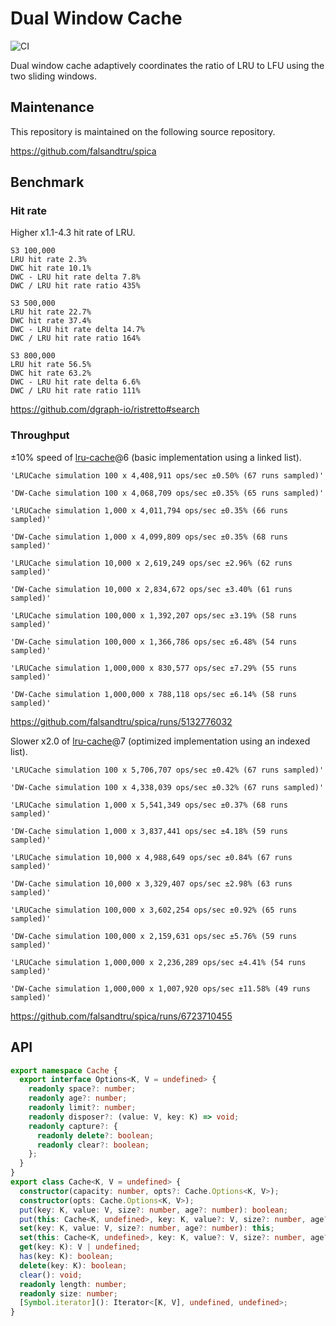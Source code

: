 # Dual Window Cache

![CI](https://github.com/falsandtru/dw-cache/workflows/CI/badge.svg)

Dual window cache adaptively coordinates the ratio of LRU to LFU using the two sliding windows.

## Maintenance

This repository is maintained on the following source repository.

https://github.com/falsandtru/spica

## Benchmark

### Hit rate

Higher x1.1-4.3 hit rate of LRU.

```
S3 100,000
LRU hit rate 2.3%
DWC hit rate 10.1%
DWC - LRU hit rate delta 7.8%
DWC / LRU hit rate ratio 435%

S3 500,000
LRU hit rate 22.7%
DWC hit rate 37.4%
DWC - LRU hit rate delta 14.7%
DWC / LRU hit rate ratio 164%

S3 800,000
LRU hit rate 56.5%
DWC hit rate 63.2%
DWC - LRU hit rate delta 6.6%
DWC / LRU hit rate ratio 111%
```

https://github.com/dgraph-io/ristretto#search

### Throughput

±10% speed of [lru-cache](https://www.npmjs.com/package/lru-cache)@6 (basic implementation using a linked list).

```
'LRUCache simulation 100 x 4,408,911 ops/sec ±0.50% (67 runs sampled)'

'DW-Cache simulation 100 x 4,068,709 ops/sec ±0.35% (65 runs sampled)'

'LRUCache simulation 1,000 x 4,011,794 ops/sec ±0.35% (66 runs sampled)'

'DW-Cache simulation 1,000 x 4,099,809 ops/sec ±0.35% (68 runs sampled)'

'LRUCache simulation 10,000 x 2,619,249 ops/sec ±2.96% (62 runs sampled)'

'DW-Cache simulation 10,000 x 2,834,672 ops/sec ±3.40% (61 runs sampled)'

'LRUCache simulation 100,000 x 1,392,207 ops/sec ±3.19% (58 runs sampled)'

'DW-Cache simulation 100,000 x 1,366,786 ops/sec ±6.48% (54 runs sampled)'

'LRUCache simulation 1,000,000 x 830,577 ops/sec ±7.29% (55 runs sampled)'

'DW-Cache simulation 1,000,000 x 788,118 ops/sec ±6.14% (58 runs sampled)'
```

https://github.com/falsandtru/spica/runs/5132776032

Slower x2.0 of [lru-cache](https://www.npmjs.com/package/lru-cache)@7 (optimized implementation using an indexed list).

```
'LRUCache simulation 100 x 5,706,707 ops/sec ±0.42% (67 runs sampled)'

'DW-Cache simulation 100 x 4,338,039 ops/sec ±0.32% (67 runs sampled)'

'LRUCache simulation 1,000 x 5,541,349 ops/sec ±0.37% (68 runs sampled)'

'DW-Cache simulation 1,000 x 3,837,441 ops/sec ±4.18% (59 runs sampled)'

'LRUCache simulation 10,000 x 4,988,649 ops/sec ±0.84% (67 runs sampled)'

'DW-Cache simulation 10,000 x 3,329,407 ops/sec ±2.98% (63 runs sampled)'

'LRUCache simulation 100,000 x 3,602,254 ops/sec ±0.92% (65 runs sampled)'

'DW-Cache simulation 100,000 x 2,159,631 ops/sec ±5.76% (59 runs sampled)'

'LRUCache simulation 1,000,000 x 2,236,289 ops/sec ±4.41% (54 runs sampled)'

'DW-Cache simulation 1,000,000 x 1,007,920 ops/sec ±11.58% (49 runs sampled)'
```

https://github.com/falsandtru/spica/runs/6723710455

## API

```ts
export namespace Cache {
  export interface Options<K, V = undefined> {
    readonly space?: number;
    readonly age?: number;
    readonly limit?: number;
    readonly disposer?: (value: V, key: K) => void;
    readonly capture?: {
      readonly delete?: boolean;
      readonly clear?: boolean;
    };
  }
}
export class Cache<K, V = undefined> {
  constructor(capacity: number, opts?: Cache.Options<K, V>);
  constructor(opts: Cache.Options<K, V>);
  put(key: K, value: V, size?: number, age?: number): boolean;
  put(this: Cache<K, undefined>, key: K, value?: V, size?: number, age?: number): boolean;
  set(key: K, value: V, size?: number, age?: number): this;
  set(this: Cache<K, undefined>, key: K, value?: V, size?: number, age?: number): this;
  get(key: K): V | undefined;
  has(key: K): boolean;
  delete(key: K): boolean;
  clear(): void;
  readonly length: number;
  readonly size: number;
  [Symbol.iterator](): Iterator<[K, V], undefined, undefined>;
}
```
